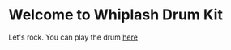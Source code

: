 # Welcome to Whiplash Drum Kit

Let's rock. You can play the drum [here](https://khantseithu.github.io/whiplash-drum-kit/)

